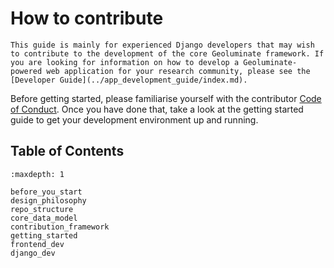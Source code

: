 # How to contribute

```{important}
This guide is mainly for experienced Django developers that may wish to contribute to the development of the core Geoluminate framework. If you are looking for information on how to develop a Geoluminate-powered web application for your research community, please see the [Developer Guide](../app_development_guide/index.md).
```

Before getting started, please familiarise yourself with the contributor [Code of Conduct](code_of_conduct.md). Once you have done that, take a look at the getting started guide to get your development environment up and running.


## Table of Contents

```{toctree}
:maxdepth: 1

before_you_start
design_philosophy
repo_structure
core_data_model
contribution_framework
getting_started
frontend_dev
django_dev
```





